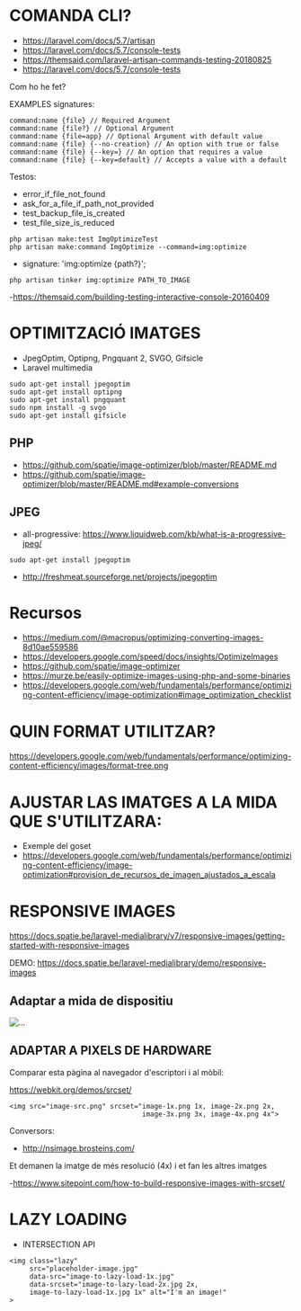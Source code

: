 # COMANDA CLI?

- https://laravel.com/docs/5.7/artisan
- https://laravel.com/docs/5.7/console-tests
- https://themsaid.com/laravel-artisan-commands-testing-20180825
- https://laravel.com/docs/5.7/console-tests

Com ho he fet?

EXAMPLES signatures:

```
command:name {file} // Required Argument
command:name {file?} // Optional Argument
command:name {file=app} // Optional Argument with default value
command:name {file} {--no-creation} // An option with true or false
command:name {file} {--key=} // An option that requires a value
command:name {file} {--key=default} // Accepts a value with a default
```

Testos:
- error_if_file_not_found
- ask_for_a_file_if_path_not_provided
- test_backup_file_is_created
- test_file_size_is_reduced

```
php artisan make:test ImgOptimizeTest
php artisan make:command ImgOptimize --command=img:optimize
```

- signature: 'img:optimize {path?}';

```
php artisan tinker img:optimize PATH_TO_IMAGE
```

-https://themsaid.com/building-testing-interactive-console-20160409

# OPTIMITZACIÓ IMATGES 

- JpegOptim, Optipng, Pngquant 2, SVGO, Gifsicle
- Laravel multimedia

```
sudo apt-get install jpegoptim
sudo apt-get install optipng
sudo apt-get install pngquant
sudo npm install -g svgo
sudo apt-get install gifsicle
```

## PHP

- https://github.com/spatie/image-optimizer/blob/master/README.md
- https://github.com/spatie/image-optimizer/blob/master/README.md#example-conversions

## JPEG
- all-progressive: https://www.liquidweb.com/kb/what-is-a-progressive-jpeg/

```
sudo apt-get install jpegoptim
```

- http://freshmeat.sourceforge.net/projects/jpegoptim

# Recursos
- https://medium.com/@macropus/optimizing-converting-images-8d10ae559586
- https://developers.google.com/speed/docs/insights/OptimizeImages
- https://github.com/spatie/image-optimizer
- https://murze.be/easily-optimize-images-using-php-and-some-binaries
- https://developers.google.com/web/fundamentals/performance/optimizing-content-efficiency/image-optimization#image_optimization_checklist

# QUIN FORMAT UTILITZAR?

https://developers.google.com/web/fundamentals/performance/optimizing-content-efficiency/images/format-tree.png

# AJUSTAR LAS IMATGES A LA MIDA QUE S'UTILITZARA:
- Exemple del goset
- https://developers.google.com/web/fundamentals/performance/optimizing-content-efficiency/image-optimization#provision_de_recursos_de_imagen_ajustados_a_escala

# RESPONSIVE IMAGES

https://docs.spatie.be/laravel-medialibrary/v7/responsive-images/getting-started-with-responsive-images

DEMO: https://docs.spatie.be/laravel-medialibrary/demo/responsive-images

## Adaptar a mida de dispositiu

<picture>
  <source srcset="extralarge.jpg" media="(min-width: 1000px)">
  <source srcset="large.jpg" media="(min-width: 800px)">
  <img srcset="medium.jpg" alt="…">
</picture>

## ADAPTAR A PIXELS DE HARDWARE

Comparar esta pàgina al navegador d'escriptori i al mòbil:

https://webkit.org/demos/srcset/

```
<img src="image-src.png" srcset="image-1x.png 1x, image-2x.png 2x,
                                 image-3x.png 3x, image-4x.png 4x">
```

Conversors:
- http://nsimage.brosteins.com/

Et demanen la imatge de més resolució (4x) i et fan les altres imatges

-https://www.sitepoint.com/how-to-build-responsive-images-with-srcset/

# LAZY LOADING

- INTERSECTION API

```
<img class="lazy" 
     src="placeholder-image.jpg" 
     data-src="image-to-lazy-load-1x.jpg" 
     data-srcset="image-to-lazy-load-2x.jpg 2x, 
     image-to-lazy-load-1x.jpg 1x" alt="I'm an image!"
>
```
